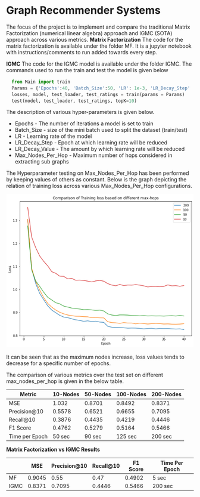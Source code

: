 # Graph Recommender Systems
The focus of the project is to implement and compare the traditional Matrix Factorization (numerical linear algebra) approach and IGMC (SOTA) approach across various metrics.
**Matrix Factorization**
The code for the matrix factorization is available under the folder MF. It is a jupyter notebook with instructions/comments to run added towards every step.

**IGMC**
The code for the IGMC model is available under the folder IGMC.
The commands used to run the train and test the model is given below

```python
  from Main import train
  Params = {'Epochs':40, 'Batch_Size':50, 'LR': 1e-3, 'LR_Decay_Step' : 20, 'LR_Decay_Value' : 10, 'Max_Nodes_Per_Hop':200}
  losses, model, test_loader, test_ratings = train(params = Params)
  test(model, test_loader, test_ratings, topK=10)
```
The description of various hyper-parameters is given below.

* Epochs - The number of iterations a model is set to train
* Batch_Size - size of the mini batch used to split the dataset (train/test)
* LR - Learning rate of the model
* LR_Decay_Step - Epoch at which learning rate will be reduced
* LR_Decay_Value - The amount by which learning rate will be reduced 
* Max_Nodes_Per_Hop - Maximum number of hops considered in extracting sub graphs

The Hyperparameter testing on Max_Nodes_Per_Hop has been performed by keeping values of others as constant.
Below is the graph depicting the relation of training loss across various Max_Nodes_Per_Hop configurations.

<img title="Comparison of training loss over max_nodes_hop" alt="Alt text" src="TrainingLossVsMaxHops.png">

It can be seen that as the maximum nodes increase, loss values tends to decrease for a specific number of epochs.

The comparison of various metrics over the test set on different max_nodes_per_hop is given in the below table.

| Metric        | 10-Nodes     | 50-Nodes |  100-Nodes |  200-Nodes | 
|--------------|-----------|------------|------------|------------|
| MSE | 1.032 | 0.8701 | 0.8492 | 0.8371 |
| Precision@10 | 0.5578 | 0.6521 | 0.6655 | 0.7095 |
| Recall@10 | 0.3876 | 0.4435 | 0.4219 | 0.4446 |
| F1 Score | 0.4762 | 0.5279 | 0.5164 | 0.5466 |
| Time per Epoch | 50 sec | 90 sec | 125 sec | 200 sec |

**Matrix Factorization vs IGMC Results**

|         | MSE     | Precision@10 |  Recall@10 | F1 Score | Time Per Epoch | 
|--------------|-----------|------------|------------|------------| ------------|
| MF |  0.9045 | 0.55 | 0.47 | 0.4902 | 5 sec | 
| IGMC |  0.8371 | 0.7095 | 0.4446 | 0.5466 | 200 sec |

